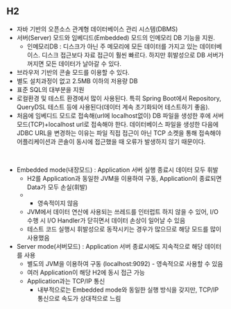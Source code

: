 ## H2
- 자바 기반의 오픈소스 관계형 데이터베이스 관리 시스템(DBMS)
- 서버(Server) 모드와 임베디드(Embedded) 모드의 인메모리 DB 기능을 지원.
    - 인메모리DB : 디스크가 아닌 주 메모리에 모든 데이터를 가지고 있는 데이터베이스. 디스크 접근보다 자료 접근이 훨씬 빠르다. 하지만 휘발성으로 DB 서버가 꺼지면 모든 데이터가 날아갈 수 있다.
- 브라우저 기반의 콘솔 모드를 이용할 수 있다.
- 별도 설치과정이 없고 2.5MB 이하의 저용량 DB
- 표준 SQL의 대부분을 지원
- 로컬환경 및 테스트 환경에서 많이 사용된다. 특히 Spring Boot에서 Repository, QueryDSL 테스트 등에 사용된다(데이터 계속 초기화되어 테스트하기 좋음).
- 처음에 임베디드 모드로 접속해(url에 localhost없이) DB 파일을 생성한 후에 서버 모드(TCP)+localhost url로 접속해야 한다. 데이터베이스 파일을 생성한 다음에 JDBC URL을 변경하는 이유는 파일 직접 접근이 아닌 TCP 소켓을 통해 접속해야 어플리케이션과 콘솔이 동시에 접근했을 때 오류가 발생하지 않기 때문이다.

<br>

- Embedded mode(내장모드) : Application 서버 실행 종료시 데이터 모두 휘발
    - H2를 Application과 동일한 JVM을 이용하여 구동, Application이 종료되면 Data가 모두 손실(휘발) 
    - - 영속적이지 않음
    - JVM에서 데이터 연산에 사용되는 쓰레드를 인터럽트 하지 않을 수 있어, I/O 수행 시 I/O Handler가 닫히면서 데이터 손상이 일어날 수 있음
    - 테스트 코드 실행시 휘발성으로 동작시키는 경우가 많으므로 해당 모드를 많이 사용했음
- Server mode(서버모드) : Application 서버 종료시에도 지속적으로 해당 데이터를 사용
    - 별도의 JVM을 이용하여 구동 (localhost:9092) - 영속적으로 사용할 수 있음
    - 여러 Application이 해당 H2에 동시 접근 가능
    - Application과는 TCP/IP 통신
        - 내부적으로는 Embedded mode와 동일한 실행 방식을 갖지만, TCP/IP 통신으로 속도가 상대적으로 느림
